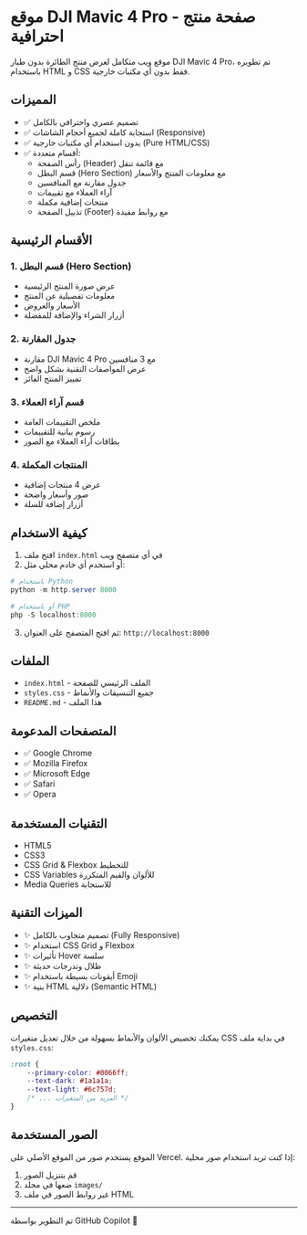 # موقع DJI Mavic 4 Pro - صفحة منتج احترافية

موقع ويب متكامل لعرض منتج الطائرة بدون طيار DJI Mavic 4 Pro، تم تطويره باستخدام HTML و CSS فقط بدون أي مكتبات خارجية.

## المميزات

- ✅ تصميم عصري واحترافي بالكامل
- ✅ استجابة كاملة لجميع أحجام الشاشات (Responsive)
- ✅ بدون استخدام أي مكتبات خارجية (Pure HTML/CSS)
- ✅ أقسام متعددة:
  - رأس الصفحة (Header) مع قائمة تنقل
  - قسم البطل (Hero Section) مع معلومات المنتج والأسعار
  - جدول مقارنة مع المنافسين
  - آراء العملاء مع تقييمات
  - منتجات إضافية مكملة
  - تذييل الصفحة (Footer) مع روابط مفيدة

## الأقسام الرئيسية

### 1. قسم البطل (Hero Section)
- عرض صورة المنتج الرئيسية
- معلومات تفصيلية عن المنتج
- الأسعار والعروض
- أزرار الشراء والإضافة للمفضلة

### 2. جدول المقارنة
- مقارنة DJI Mavic 4 Pro مع 3 منافسين
- عرض المواصفات التقنية بشكل واضح
- تمييز المنتج الفائز

### 3. قسم آراء العملاء
- ملخص التقييمات العامة
- رسوم بيانية للتقييمات
- بطاقات آراء العملاء مع الصور

### 4. المنتجات المكملة
- عرض 4 منتجات إضافية
- صور وأسعار واضحة
- أزرار إضافة للسلة

## كيفية الاستخدام

1. افتح ملف `index.html` في أي متصفح ويب
2. أو استخدم أي خادم محلي مثل:

```powershell
# باستخدام Python
python -m http.server 8000

# أو باستخدام PHP
php -S localhost:8000
```

3. ثم افتح المتصفح على العنوان: `http://localhost:8000`

## الملفات

- `index.html` - الملف الرئيسي للصفحة
- `styles.css` - جميع التنسيقات والأنماط
- `README.md` - هذا الملف

## المتصفحات المدعومة

- ✅ Google Chrome
- ✅ Mozilla Firefox
- ✅ Microsoft Edge
- ✅ Safari
- ✅ Opera

## التقنيات المستخدمة

- HTML5
- CSS3
- CSS Grid & Flexbox للتخطيط
- CSS Variables للألوان والقيم المتكررة
- Media Queries للاستجابة

## الميزات التقنية

- ✨ تصميم متجاوب بالكامل (Fully Responsive)
- ✨ استخدام CSS Grid و Flexbox
- ✨ تأثيرات Hover سلسة
- ✨ ظلال وتدرجات حديثة
- ✨ أيقونات بسيطة باستخدام Emoji
- ✨ بنية HTML دلالية (Semantic HTML)

## التخصيص

يمكنك تخصيص الألوان والأنماط بسهولة من خلال تعديل متغيرات CSS في بداية ملف `styles.css`:

```css
:root {
    --primary-color: #0066ff;
    --text-dark: #1a1a1a;
    --text-light: #6c757d;
    /* ... المزيد من المتغيرات */
}
```

## الصور المستخدمة

الموقع يستخدم صور من الموقع الأصلي على Vercel. إذا كنت تريد استخدام صور محلية:
1. قم بتنزيل الصور
2. ضعها في مجلد `images/`
3. غير روابط الصور في ملف HTML

---

تم التطوير بواسطة GitHub Copilot 🚁
